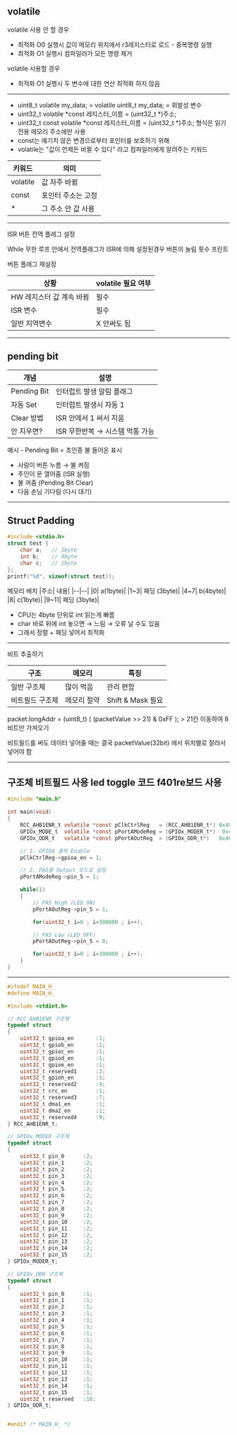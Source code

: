 ## volatile
volatile 사용 안 할 경우
- 최적화 O0 실행시 값이 메모리 위치에서 r3레지스터로 로드 - 중복명령 실행
- 최적화 O1 실행시 컴파일러가 모든 명령 제거

volatile 사용할 경우
- 최적화 O1 실행시 두 변수에 대한 연산 최적화 하지 않음
***
- uint8_t volatile my_data; = volatile uint8_t my_data; = 휘발성 변수
- uint32_t volatile *const 레지스터_이름 = (uint32_t *)주소;
- uint32_t const volatile *const 레지스터_이름 = (uint32_t *)주소; 형식은 읽기전용 메모리 주소에만 사용 
- const는 예기치 않은 변경으로부터 포인터를 보호하기 위해
- volatile는 "값이 언제든 바뀔 수 있다" 라고 컴파일러에게 알려주는 키워드

|키워드|	의미|
|--|--|
|volatile|	값 자주 바뀜|
|const|	포인터 주소는 고정|
|*|	그 주소 안 값 사용|
***

ISR 버튼 전역 플레그 설정

While 무한 루프 안에서 전역플래그가 ISR에 의해 설정된경우 
버튼의 눌림 횟수 프린트 

버튼 플래그 재설정

|상황|	volatile 필요 여부|
|--|--|
|HW 레지스터 값 계속 바뀜|	필수|
|ISR 변수|	필수|
|일반 지역변수|	X 안써도 됨|
***
## pending bit
|개념|설명|
|--|--|
|Pending Bit|인터럽트 발생 알림 플래그|
|자동 Set|인터럽트 발생시 자동 1|
|Clear 방법|ISR 안에서 1 써서 지움|
|안 지우면?|	ISR 무한반복 → 시스템 먹통 가능|

예시 - Pending Bit = 초인종 불 들어온 표시
- 사람이 버튼 누름 → 불 켜짐
- 주인이 문 열어줌 (ISR 실행)
- 불 꺼줌 (Pending Bit Clear)
- 다음 손님 기다림 (다시 대기)
***
## Struct Padding
```c
#include <stdio.h>
struct test {
    char a;   // 1byte
    int b;    // 4byte
    char c;   // 1byte
};
printf("%d", sizeof(struct test)); 
```
메모리 배치
|주소|	내용|
|--|--|
|0|	a(1byte)|
|1~3|	패딩 (3byte)|
|4~7|	b(4byte)|
|8|	c(1byte)|
|9~11|	패딩 (3byte)|
- CPU는 4byte 단위로 int 읽는게 빠름
- char 바로 뒤에 int 놓으면 → 느림 → 오류 날 수도 있음
- 그래서 정렬 + 패딩 넣어서 최적화
***
비트 추출하기

|구조|	메모리|	특징|
|--|--|--|
|일반 구조체|	많이 먹음|	관리 편함|
|비트필드 구조체|	메모리 절약|	Shift & Mask 필요|

packet.longAddr  =   (uint8_t) ( (packetValue >> 21) & 0xFF ); > 21칸 이동하여 8비트만 가져오기 

비트필드를 써도 데이터 넣어줄 때는 결국 packetValue(32bit) 에서 위치별로 잘라서 넣어야 함
***
## 구조체 비트필드 사용 led toggle 코드 f401re보드 사용 
```c
#include "main.h"

int main(void)
{
	RCC_AHB1ENR_t volatile *const pClkCtrlReg   = (RCC_AHB1ENR_t*) 0x40023830;  // RCC AHB1ENR 가변 및 휘발성 
	GPIOx_MODE_t  volatile *const pPortAModeReg = (GPIOx_MODER_t*)  0x40020000;  // GPIOA MODER
	GPIOx_ODR_t   volatile *const pPortAOutReg  = (GPIOx_ODR_t*)   0x40020014;  // GPIOA ODR

	// 1. GPIOA 클럭 Enable
	pClkCtrlReg->gpioa_en = 1;

	// 2. PA5를 Output 모드로 설정
	pPortAModeReg->pin_5 = 1;

	while(1)
	{
		// PA5 High (LED ON)
		pPortAOutReg->pin_5 = 1;

		for(uint32_t i=0 ; i<300000 ; i++);

		// PA5 Low (LED OFF)
		pPortAOutReg->pin_5 = 0;

		for(uint32_t i=0 ; i<300000 ; i++);
	}
}
```
***
```c
#ifndef MAIN_H_
#define MAIN_H_

#include <stdint.h>

// RCC AHB1ENR 구조체
typedef struct
{
	uint32_t gpioa_en		:1;
	uint32_t gpiob_en		:1;
	uint32_t gpioc_en		:1;
	uint32_t gpiod_en		:1;
	uint32_t gpioe_en		:1;
	uint32_t reserved1		:2;
	uint32_t gpioh_en		:1;
	uint32_t reserved2		:4;
	uint32_t crc_en			:1;
	uint32_t reserved3		:7;
	uint32_t dma1_en		:1;
	uint32_t dma2_en		:1;
	uint32_t reserved4		:9;
} RCC_AHB1ENR_t;

// GPIOx_MODER 구조체
typedef struct
{
	uint32_t pin_0		:2;
	uint32_t pin_1		:2;
	uint32_t pin_2		:2;
	uint32_t pin_3		:2;
	uint32_t pin_4		:2;
	uint32_t pin_5		:2;
	uint32_t pin_6		:2;
	uint32_t pin_7		:2;
	uint32_t pin_8		:2;
	uint32_t pin_9		:2;
	uint32_t pin_10		:2;
	uint32_t pin_11		:2;
	uint32_t pin_12		:2;
	uint32_t pin_13		:2;
	uint32_t pin_14		:2;
	uint32_t pin_15		:2;
} GPIOx_MODER_t;

// GPIOx_ODR 구조체
typedef struct
{
	uint32_t pin_0		:1;
	uint32_t pin_1		:1;
	uint32_t pin_2		:1;
	uint32_t pin_3		:1;
	uint32_t pin_4		:1;
	uint32_t pin_5		:1;
	uint32_t pin_6		:1;
	uint32_t pin_7		:1;
	uint32_t pin_8		:1;
	uint32_t pin_9		:1;
	uint32_t pin_10		:1;
	uint32_t pin_11		:1;
	uint32_t pin_12		:1;
	uint32_t pin_13		:1;
	uint32_t pin_14		:1;
	uint32_t pin_15		:1;
	uint32_t reserved	:16;
} GPIOx_ODR_t;


#endif /* MAIN_H_ */

```














